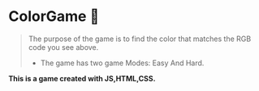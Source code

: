 # ColorGame 🎨

> The purpose of the game is to find the color that matches the RGB code you see above.
> -  The game has two game Modes: Easy And Hard.

**This is a game created with  JS,HTML,CSS.**
